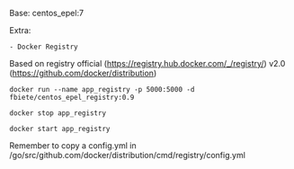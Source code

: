 Base: centos_epel:7

Extra:

    - Docker Registry


Based on registry official (https://registry.hub.docker.com/_/registry/) v2.0 (https://github.com/docker/distribution)

    docker run --name app_registry -p 5000:5000 -d fbiete/centos_epel_registry:0.9

    docker stop app_registry

    docker start app_registry


Remember to copy a config.yml in /go/src/github.com/docker/distribution/cmd/registry/config.yml
